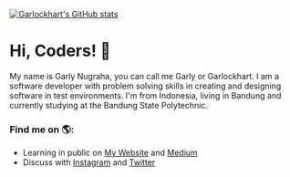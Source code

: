 [![Garlockhart's GitHub stats](https://github-readme-stats.vercel.app/api?username=garlockhart&show_icons=true&theme=tokyonight)](https://github.com/garlockhart/garlockhart)

# Hi, Coders! 👋


My name is Garly Nugraha, you can call me Garly or Garlockhart. I am a software developer with problem solving skills in creating and designing software in test environments. I'm from Indonesia, living in Bandung and currently studying at the Bandung State Polytechnic.


### Find me on 🌎:
- Learning in public on <a href="https://www.garlockhart.com">My Website</a> and <a href="https://medium.com/@garlockhart">Medium</a>
- Discuss with <a href="https://instagram.com/garlockhart">Instagram</a> and <a href="https://twitter.com/garlockhart">Twitter</a>

<!-- [![Garlockhart's github stats](https://github-readme-stats.vercel.app/api?username=garlockhart)](https://github.com/garlockhart/garlockhart) -->

